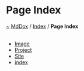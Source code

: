 <a id="page-index"></a>
<h1>Page Index</h1>
<a href="https://github.com/CharlesCarley/MdDox#~">~</a>
<a href="indexpage.md#mddox">MdDox</a>
<span class="inline-text">/</span>
<a href="index.md#index">Index</a>
<span class="inline-text">/</span>
<span class="bold-text"><b>Page Index</b></span>
<br/>
<br/>
<ul>
<li><a href="Image.md#image">Image</a>
</li>
<li><a href="Project.md#project">Project</a>
</li>
<li><a href="Site.md#site">Site</a>
</li>
<li><a href="indexpage.md#index">index</a>
</li>
</ul>
</div>
</div>
</body>
</html>
